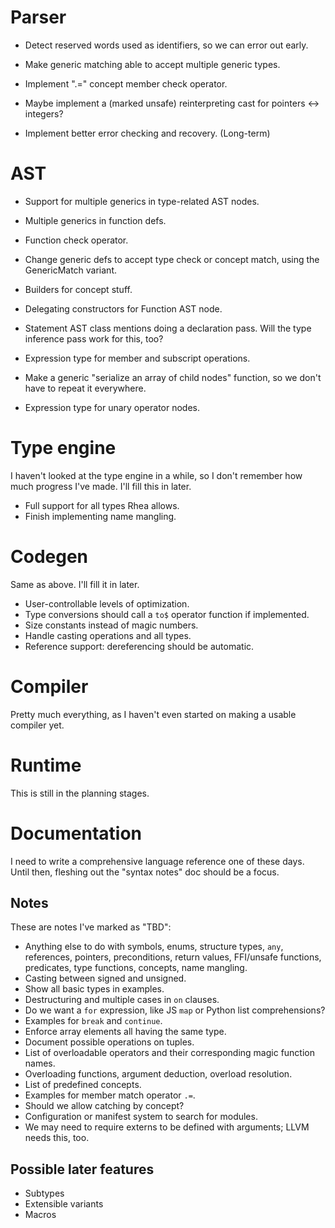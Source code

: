 # Parser

* Detect reserved words used as identifiers, so we can error out early.
* Make generic matching able to accept multiple generic types.
* Implement ".=" concept member check operator.

* Maybe implement a (marked unsafe) reinterpreting cast for pointers <-> integers?
* Implement better error checking and recovery. (Long-term)

# AST

* Support for multiple generics in type-related AST nodes.
* Multiple generics in function defs.
* Function check operator.
* Change generic defs to accept type check or concept match, using the GenericMatch variant.
* Builders for concept stuff.

* Delegating constructors for Function AST node.
* Statement AST class mentions doing a declaration pass. Will the type inference pass work for this, too?
* Expression type for member and subscript operations.
* Make a generic "serialize an array of child nodes" function, so we don't have to repeat it everywhere.
* Expression type for unary operator nodes.

# Type engine

I haven't looked at the type engine in a while, so I don't remember how much progress I've made. I'll fill this in later.

* Full support for all types Rhea allows.
* Finish implementing name mangling.

# Codegen

Same as above. I'll fill it in later.

* User-controllable levels of optimization.
* Type conversions should call a `to$` operator function if implemented.
* Size constants instead of magic numbers.
* Handle casting operations and all types.
* Reference support: dereferencing should be automatic.

# Compiler

Pretty much everything, as I haven't even started on making a usable compiler yet.

# Runtime

This is still in the planning stages.

# Documentation

I need to write a comprehensive language reference one of these days. Until then, fleshing out the "syntax notes" doc should be a focus.

## Notes

These are notes I've marked as "TBD":

* Anything else to do with symbols, enums, structure types, `any`, references, pointers, preconditions, return values, FFI/unsafe functions, predicates, type functions, concepts, name mangling.
* Casting between signed and unsigned.
* Show all basic types in examples.
* Destructuring and multiple cases in `on` clauses.
* Do we want a `for` expression, like JS `map` or Python list comprehensions?
* Examples for `break` and `continue`.
* Enforce array elements all having the same type.
* Document possible operations on tuples.
* List of overloadable operators and their corresponding magic function names.
* Overloading functions, argument deduction, overload resolution.
* List of predefined concepts.
* Examples for member match operator `.=`.
* Should we allow catching by concept?
* Configuration or manifest system to search for modules.
* We may need to require externs to be defined with arguments; LLVM needs this, too.

## Possible later features

* Subtypes
* Extensible variants
* Macros

